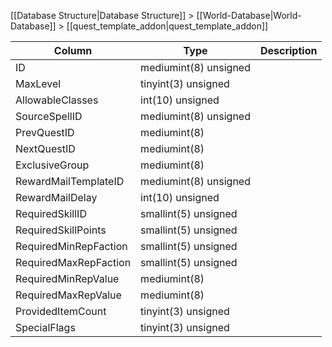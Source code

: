 [[Database Structure|Database Structure]] > [[World-Database|World-Database]] > [[quest_template_addon|quest_template_addon]]

Column | Type | Description
--- | --- | ---
ID | mediumint(8) unsigned | 
MaxLevel | tinyint(3) unsigned | 
AllowableClasses | int(10) unsigned | 
SourceSpellID | mediumint(8) unsigned | 
PrevQuestID | mediumint(8) | 
NextQuestID | mediumint(8) | 
ExclusiveGroup | mediumint(8) | 
RewardMailTemplateID | mediumint(8) unsigned | 
RewardMailDelay | int(10) unsigned | 
RequiredSkillID | smallint(5) unsigned | 
RequiredSkillPoints | smallint(5) unsigned | 
RequiredMinRepFaction | smallint(5) unsigned | 
RequiredMaxRepFaction | smallint(5) unsigned | 
RequiredMinRepValue | mediumint(8) | 
RequiredMaxRepValue | mediumint(8) | 
ProvidedItemCount | tinyint(3) unsigned | 
SpecialFlags | tinyint(3) unsigned | 
